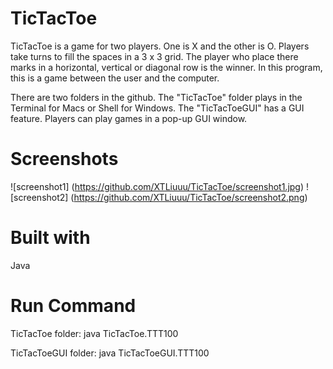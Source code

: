 # TicTacToe
TicTacToe is a game for two players. One is X and the other is O. Players take turns to fill the spaces in a 3 x 3 grid. The player who place there marks in a horizontal, vertical or diagonal row is the winner. In this program, this is a game between the user and the computer. 

There are two folders in the github. The "TicTacToe" folder plays in the Terminal for Macs or Shell for Windows. The "TicTacToeGUI" has a GUI feature. Players can play games in a pop-up GUI window. 

# Screenshots 
![screenshot1] (https://github.com/XTLiuuu/TicTacToe/screenshot1.jpg)
![screenshot2] (https://github.com/XTLiuuu/TicTacToe/screenshot2.png)
# Built with 
Java 

# Run Command 
TicTacToe folder: java TicTacToe.TTT100

TicTacToeGUI folder: java TicTacToeGUI.TTT100
